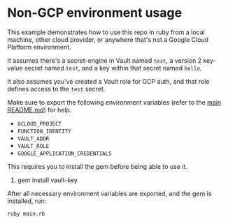 # Non-GCP environment usage

This example demonstrates how to use this repo in ruby from a local machine, other cloud provider, or anywhere that's not a Google Cloud Platform environment.

It assumes there's a secret-engine in Vault named `test`, a version 2 key-value secret named `test`, and a key within that secret named `hello`.

It also assumes you've created a Vault role for GCP auth, and that role defines access to the `test` secret.

Make sure to export the following environment variables (refer to the [main README.md](../../../README.md)) for help.

- `GCLOUD_PROJECT`
- `FUNCTION_IDENTITY`
- `VAULT_ADDR`
- `VAULT_ROLE`
- `GOOGLE_APPLICATION_CREDENTIALS`

This requires you to install the gem before being able to use it.

1. gem install vault-key

After all necessary environment variables are exported, and the gem is installed, run:

```sh
ruby main.rb
```
